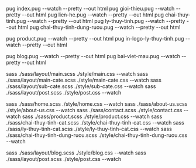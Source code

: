 <!-- - Convert to HTML - -->

pug index.pug --watch --pretty --out html
pug gioi-thieu.pug --watch --pretty --out html
pug lien-he.pug --watch --pretty --out html
pug chai-thuy-tinh.pug --watch --pretty --out html
pug ly-thuy-tinh.pug --watch --pretty --out html
pug chai-thuy-tinh-dung-ruou.pug --watch --pretty --out html

pug product.pug --watch --pretty --out html
pug in-logo-ly-thuy-tinh.pug --watch --pretty --out html

pug blog.pug --watch --pretty --out html
pug bai-viet-mau.pug --watch --pretty --out html

<!-- - Convert to CSS - -->

sass ./sass/layout/main.scss ./style/main.css --watch
sass ./sass/layout/main-cate.scss ./style/main-cate.css --watch
sass ./sass/layout/sub-cate.scss ./style/sub-cate.css --watch
sass ./sass/layout/post.scss ./style/post.css --watch

sass ./sass/home.scss ./style/home.css --watch
sass ./sass/about-us.scss ./style/about-us.css --watch
sass ./sass/contact.scss ./style/contact.css --watch
sass ./sass/product.scss ./style/product.css --watch
sass ./sass/chai-thuy-tinh-cat.scss ./style/chai-thuy-tinh-cat.css --watch
sass ./sass/ly-thuy-tinh-cat.scss ./style/ly-thuy-tinh-cat.css --watch
sass ./sass/chai-thuy-tinh-dung-ruou.scss ./style/chai-thuy-tinh-dung-ruou.css --watch

<!-- - Blog CSS - -->

sass ./sass/layout/blog.scss ./style/blog.css --watch
sass ./sass/layout/post.scss ./style/post.css --watch
